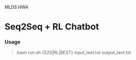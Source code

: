MLDS HW4

# Seq2Seq + RL Chatbot

### Usage
> bash run.sh {S2S|RL|BEST} input_text.txt output_text.txt